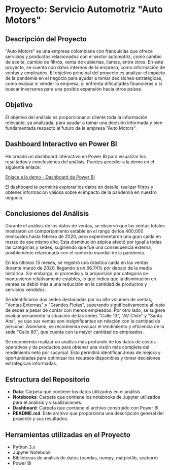 # Proyecto: Servicio Automotriz "Auto Motors"

## Descripción del Proyecto
"Auto Motors" es una empresa colombiana con franquicias que ofrece servicios y productos relacionados con el sector automotriz, como cambio de aceite, cambio de filtros, venta de cubiertas, llantas, entre otros. En este proyecto, se cuenta con datos internos de la empresa, como información de ventas y empleados. El objetivo principal del proyecto es analizar el impacto de la pandemia en el negocio para ayudar a tomar decisiones estratégicas, como evaluar si vender la empresa, si enfrenta dificultades financieras o si buscar inversores para una posible expansión hacia otros países.

## Objetivo
El objetivo del análisis es proporcionar al cliente toda la información relevante, ya analizada, para ayudar a tomar una decisión informada y bien fundamentada respecto al futuro de la empresa "Auto Motors".

## Dashboard Interactivo en Power BI

He creado un dashboard interactivo en Power BI para visualizar los resultados y conclusiones del análisis. Puedes acceder a la demo en el siguiente enlace:

[Enlace a la demo - Dashboard de Power BI](https://www.youtube.com/watch?v=EjfgMkZtZVU&t=3s)

El dashboard te permitirá explorar los datos en detalle, realizar filtros y obtener información valiosa sobre el impacto de la pandemia en nuestro negocio.


## Conclusiones del Análisis
Durante el análisis de los datos de ventas, se observó que las ventas totales mostraron un comportamiento estable en el rango de los 400,000 mensuales hasta febrero de 2020, pero experimentaron una gran caída en marzo de ese mismo año. Esta disminución atípica afectó por igual a todas las categorías y sedes, sugiriendo que fue una consecuencia externa, posiblemente relacionada con el contexto mundial de la pandemia.

En los últimos 15 meses, se registró una drástica caída en las ventas durante marzo de 2020, llegando a un 66.74% por debajo de la media histórica. Sin embargo, el promedio y la proporción por categoría se mantuvieron relativamente estables, lo que indica que la disminución en ventas se debió más a una reducción en la cantidad de productos y servicios vendidos.

Se identificaron dos sedes destacadas por su alto volumen de ventas, "Ventas Externas" y "Grandes Flotas", superando significativamente al resto de sedes a pesar de contar con menos empleados. Por otro lado, se sugiere evaluar seriamente la situación de las sedes "Calle 13", "AV Chile" y "Santa Ana", ya que sus ventas son insignificantes en relación con la cantidad de personal. Asimismo, se recomienda evaluar el rendimiento y eficiencia de la sede "Calle 80", que cuenta con la mayor cantidad de empleados.

Se recomienda realizar un análisis más profundo de los datos de costos operativos y de productos para obtener una visión más completa del rendimiento neto por sucursal. Esto permitirá identificar áreas de mejora y oportunidades para optimizar los recursos disponibles y tomar decisiones estratégicas informadas.

## Estructura del Repositorio
- **Data**: Carpeta que contiene los datos utilizados en el análisis.
- **Notebooks**: Carpeta que contiene los notebooks de Jupyter utilizados para el análisis y visualizaciones.
- **Dashboard**: Carpeta que contiene el archivo construido con Power BI  
- **README.md**: Este archivo que proporciona una descripción general del proyecto y sus resultados.

## Herramientas utilizadas en el Proyecto
- Python 3.x
- Jupyter Notebook
- Bibliotecas de análisis de datos (pandas, numpy, matplotlib, seaborn)
- Power Bi
